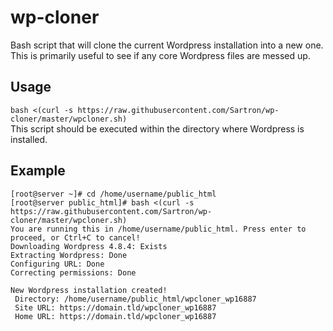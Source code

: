 # wp-cloner
Bash script that will clone the current Wordpress installation into a new one. This is primarily useful to see if any core Wordpress files are messed up.

## Usage
`bash <(curl -s https://raw.githubusercontent.com/Sartron/wp-cloner/master/wpcloner.sh)`  
This script should be executed within the directory where Wordpress is installed.

## Example

```
[root@server ~]# cd /home/username/public_html
[root@server public_html]# bash <(curl -s https://raw.githubusercontent.com/Sartron/wp-cloner/master/wpcloner.sh)
You are running this in /home/username/public_html. Press enter to proceed, or Ctrl+C to cancel!
Downloading Wordpress 4.8.4: Exists
Extracting Wordpress: Done
Configuring URL: Done
Correcting permissions: Done

New Wordpress installation created!
 Directory: /home/username/public_html/wpcloner_wp16887
 Site URL: https://domain.tld/wpcloner_wp16887
 Home URL: https://domain.tld/wpcloner_wp16887
```